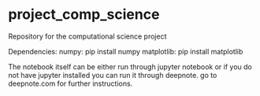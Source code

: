 # project_comp_science
Repository for the computational science project

Dependencies:
numpy: pip install numpy
matplotlib: pip install matplotlib

The notebook itself can be either run through jupyter notebook or if you do not have jupyter installed you can run it through deepnote. go to deepnote.com for further instructions.


